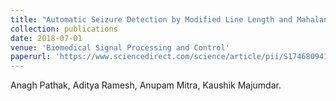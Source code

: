 ```yaml
---
title: "Automatic Seizure Detection by Modified Line Length and Mahalanobis Dis- tance Function. "
collection: publications
date: 2018-07-01
venue: 'Biomedical Signal Processing and Control'
paperurl: 'https://www.sciencedirect.com/science/article/pii/S174680941830106X?casa_token=z-u0Nwhc1yAAAAAA:QWNVD9vDvNDFUSfOJCx-23rJtLct5OeaCfAhO3TGWU1FuAYmq6_s5Ak-UZOFw2yThhSZHoR-PR3D'
---
```

Anagh Pathak, Aditya Ramesh, Anupam Mitra, Kaushik Majumdar.
